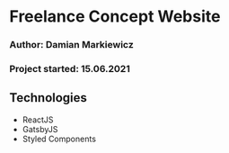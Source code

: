 # Freelance Concept Website

### Author: **Damian Markiewicz**

### Project started: **15.06.2021**

## Technologies

- ReactJS
- GatsbyJS
- Styled Components
